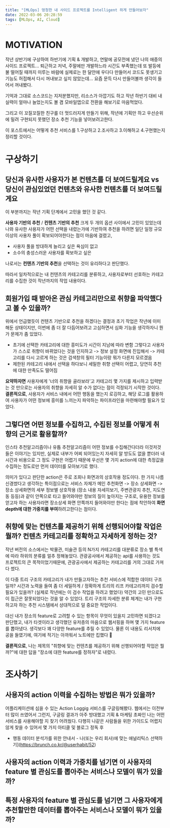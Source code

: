 ```yaml
---
title: "[MLOps] 멍청한 내 사이드 프로젝트를 Intelligent 하게 만들어보자"
date: 2022-03-06 20:28:59
tags: [MLOps, AI, Cloud]
---
```


# MOTIVATION

작년 상반기에 구상하여 하반기에 기획 & 개발하고, 연말에 공모전에 냈던 나의 애증의 사이드 프로젝트...
퇴근하고 저녁, 주말에만 개발하느라 시간도 부족했는데 또 발등에 불 떨어질 때까지 미루는 바람에 실제로는 한 달안에 우다다 만들어서
코드도 못생기고 기능도 허접해서 다시 꺼내보고 싶지 않았는데... 요즘 문득 다시 만들어볼까 생각이 들어서 꺼내봤다.

기억과 그대로 소스코드는 지저분했지만, 리소스가 아깝기도 하고 작년 하반기 대비 내 실력이 얼마나 늘었는지도 볼 겸 모바일앱으로 전환을 해보기로 마음먹었다.

그리고 이 꼬질꼬질한 친구를 더 멋드러지게 만들기 위해, 작년에 기획만 하고 우선순위에 밀려 구현되지 못했던 장소 추천 기능을 넣어보려고한다.

이 포스트에서는 어떻게 추천 서비스를 1.구상하고 2.조사하고 3.이해하고 4.구현했는지 정리할 것이다.

# 구상하기

## 당신과 유사한 사용자가 본 컨텐츠를 더 보여드릴게요 vs 당신이 관심있었던 컨텐츠와 유사한 컨텐츠를 더 보여드릴게요

이 부분까지는 작년 기획 단계에서 고민을 했던 것 같다.

**사용자 기반의 추천** / **컨텐츠 기반의 추천** 크게 두 개의 옵션 사이에서 고민이 있었는데
나와 유사한 사용자가 어떤 선택을 내렸는가에 기반하여 추천을 하려면 일단 일정 규모 이상의 사용자 풀이 확보되어야한다는 점이 마음에 걸렸고,

- 사용자 풀을 방대하게 늘리고 싶은 욕심이 없고
- 소수의 충성스러운 사용자를 확보하고 싶은

나로서는 **컨텐츠 기반의 추천**을 선택하는 것이 유리하다고 판단했다.

따라서 일차적으로는 내 컨텐츠의 카테고리를 분류하고, 사용자로부터 선호하는 카테고리를 수집한 것이 작년까지의 작업 내용이다.

## 회원가입 때 받아온 관심 카테고리만으로 취향을 파악했다고 볼 수 있을까?

위에서 언급했듯이 컨텐츠 기반으로 추천을 하겠다는 결정과 초기 작업은 작년에 이미 해둔 상태이지만, 이번에 좀 더 잘 다듬어보려고 고심하면서 심화 기능을 생각하자니 뭔가 문제가 좀 있었다.

- 초기에 선택한 카테고리에 대한 흥미도가 시간이 지남에 따라 변함
  그렇다고 사용자가 스스로 취향이 바뀌었다는 것을 인지하고 -> 정보 설정 화면에 진입해서 -> 카테고리를 다시 고르게 하는 것은 검색창의 필터 기능이랑 뭐가 다른지 모르겠음
- 제한된 카테고리 내에서 선택을 하다보니 세밀한 취향 선택이 어렵고, 당연히 추천에 대한 만족도도 떨어짐

**요약하자면** 사용자에게 '너의 취향을 골라보라'고 카테고리 몇 가지를 제시하고 입력받는 것 만으로는 사용자의 취향을 자세히 알 수가 없다는 점이 걱정되기 시작한 것이다.
**결론적으로**, 사용자가 서비스 내에서 어떤 행동을 했는지 로깅하고, 해당 로그를 활용하여 사용자가 어떤 정보에 흥미를 느끼는지 파악하는 파이프라인을 마련해야할 필요가 있었다.

## 그렇다면 어떤 정보를 수집하고, 수집된 정보를 어떻게 취향의 근거로 활용할까?

인스타 추천알고리즘이나 유튭 추천알고리즘이 어떤 정보를 수집해간다더라 이것저것 들은 이야기는 있지만, 실제로 내부가 어찌 되어있는지 자세히 알 방도도 없을 뿐더러 내 시간과 비용으로 그 정도 구현은 어렵기 때문에 우선은 몇 가지 action에 대한 측정값을 수집하는 정도로만 먼저 데이터를 모아보기로 했다.

의미가 있다고 판단한 action은 주로 조회나 화면과의 상호작용 정도이다. 한 가지 나름 신경썼다고 생각하는 특이점으로는 서비스 자체가 메인 추천화면 -> 장소 상세화면 -> 장소 상세화면의 세부 정보별 상호작용 (장소 내용 자세히보기, 주변관광지 추천, 지도연동 등등)과 같이 안쪽으로 타고 들어와야만 정보의 질이 높아지는 구조로, 유용한 정보를 얻고자 하는 사용자라면 장소상세 화면 안쪽까지 들어와야만 한다는 점에 착안하여 **화면 depth에 대한 가중치를 부여**하려고한다는 점이다.

## 취향에 맞는 컨텐츠를 제공하기 위해 선행되어야할 작업은 뭘까? 컨텐츠 카테고리를 정확하고 자세하게 정하는 것?

작년 버전의 소스에서는 박물관, 미술관 등의 N가지 카테고리를 대분류로 장소 별 특색에 따라 하위의 분류를 얼추 정해놓았다. 관광공사에서 제공하는 api를 사용하는 것도 프로젝트의 큰 목적이었기때문에, 관광공사에서 제공하는 카테고리를 거의 그대로 가져다 썼다.

이 다중 트리 구조의 카테고리가 내가 만들고자하는 추천 서비스에 적합한 데이터 구조일까? 시간과 노력을 들여 좀 더 세밀하게 / 정확하게 트리의 리프 카테고리까지 검수할 필요가 있을까? (실제로 작년에는 이 검수 작업을 하려고 했었다)
약간의 고민 만으로도 이 접근은 잘못되었다는 것을 알 수 있었다. 트리 구조의 자세한 분류 체계는 내가 구현하고자 하는 추천 시스템에서 상대적으로 덜 중요한 작업이다.

대신 내가 장소의 feature로 고려할 수 있는 항목이 무엇이 있을지 고민하면 되겠다고 판단했고, 내가 타겟이라고 생각했던 유저층의 마음으로 웹서핑을 하며 몇 가지 feature 를 뽑아냈다.
생각보다 꽤 다양한 feature를 추릴 수 있었다. 물론 이 내용도 리서치에 공을 들였기에, 여기에 적기는 아까워서 노트에만 킵했다 🌝

**결론적으로**, 나는 제목의 "취향에 맞는 컨텐츠를 제공하기 위해 선행되어야할 작업은 뭘까?"에 대한 답을 "장소에 대한 feature를 정하자"로 내렸다.

# 조사하기

## 사용자의 action 이력을 수집하는 방법은 뭐가 있을까?

어플리케이션에 심을 수 있는 Action Loggig 서비스를 구글링해봤다. 웹에서는 이전부터 많이 쓰였어서 그런지, 구글링 결과가 아주 방대했고 기획 & 마케팅 초짜인 나는 어떤 서비스를 사용해야할 지 찾기 어려웠다.
다행히 나같은 사람들을 위한 가이드도 어렵지 않게 찾을 수 있어서 몇 가지 아티클 및 블로그 정독 후

- 행동 데이터 분석가를 위한 안내서 - 나(또는 우리 회사)에 맞는 애널리틱스 선택하기](https://brunch.co.kr/@userhabit/52)

## 사용자의 action 이력과 가중치를 넘기면 이 사용자의 feature 별 관심도를 뽑아주는 서비스나 모델이 뭐가 있을까?

## 특정 사용자의 feature 별 관심도를 넘기면 그 사용자에게 추천할만한 데이터를 뽑아주는 서비스나 모델이 뭐가 있을까?
